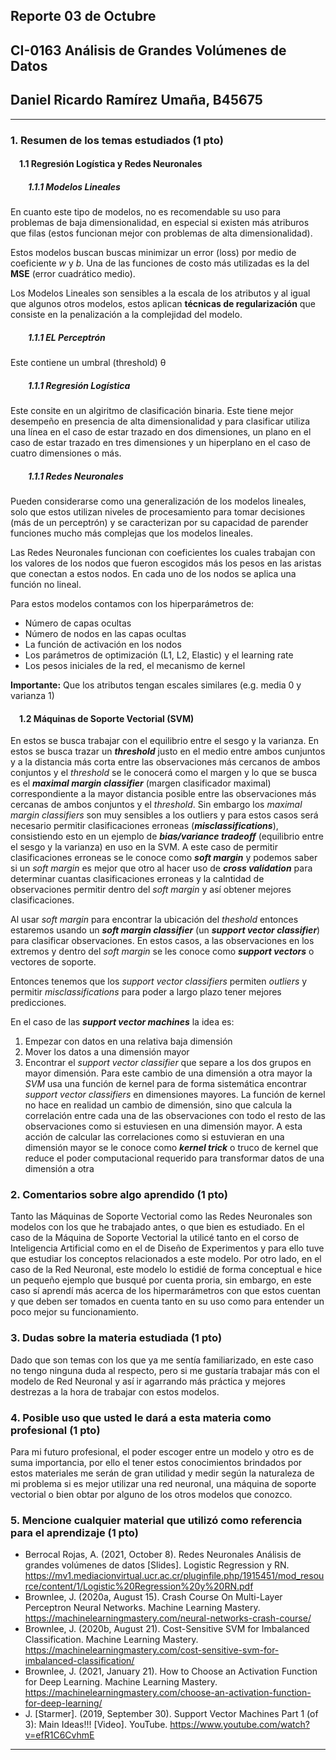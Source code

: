 ## Reporte 03 de Octubre
## CI-0163   Análisis de Grandes Volúmenes de Datos
## Daniel Ricardo Ramírez Umaña, B45675
***
### 1. Resumen de los temas estudiados (1 pto)
#### &emsp;1.1 Regresión Logística y Redes Neuronales
##### &emsp;&emsp;1.1.1 Modelos Lineales
En cuanto este tipo de modelos, no es recomendable su uso para problemas de baja dimensionalidad, en especial si existen más atriburos que filas (estos funcionan mejor con problemas de alta dimensionalidad).

Estos modelos buscan buscas minimizar un error (loss) por medio de coeficiente *w* y *b*. Una de las funciones de costo más utilizadas es la del **MSE** (error cuadrático medio).

Los Modelos Lineales son sensibles a la escala de los atributos y al igual que algunos otros modelos, estos aplican **técnicas de regularización** que consiste en la penalización a la complejidad del modelo.

##### &emsp;&emsp;1.1.1 EL Perceptrón
Este contiene un umbral (threshold) θ

##### &emsp;&emsp;1.1.1 Regresión Logística
Este consite en un algiritmo de clasificación binaria. Este tiene mejor desempeño en presencia de alta dimensionalidad y para clasificar utiliza una línea en el caso de estar trazado en dos dimensiones, un plano en el caso de estar trazado en tres dimensiones y un hiperplano en el caso de cuatro dimensiones o más.

##### &emsp;&emsp;1.1.1 Redes Neuronales
Pueden considerarse como una generalización de los modelos lineales, solo que estos utilizan niveles de procesamiento para tomar decisiones (más de un perceptrón) y se caracterizan por su capacidad de parender funciones mucho más complejas que los modelos lineales.

Las Redes Neuronales funcionan con coeficientes los cuales trabajan con los valores de los nodos que fueron escogidos más los pesos en las aristas que conectan a estos nodos. En cada uno de los nodos se aplica una función no lineal.

Para estos modelos contamos con los hiperparámetros de:
* Número de capas ocultas
* Número de nodos en las capas ocultas
* La función de activación en los nodos
* Los parámetros de optimización (L1, L2, Elastic) y el learning rate
* Los pesos iniciales de la red, el mecanismo de kernel

**Importante:** Que los atributos tengan escales similares (e.g. media 0 y varianza 1)

#### &emsp;1.2 Máquinas de Soporte Vectorial (SVM)
En estos se busca trabajar con el equilibrio entre el sesgo y la varianza. En estos se busca trazar un ***threshold*** justo en el medio entre ambos cunjuntos y a la distancia más corta entre las observaciones más cercanos de ambos conjuntos y el *threshold* se le conocerá como el margen y lo que se busca es el ***maximal margin classifier*** (margen clasificador maximal) correspondiente a la mayor distancia posible entre las observaciones más cercanas de ambos conjuntos y el *threshold*. Sin embargo los *maximal margin classifiers* son muy sensibles a los outliers y para estos casos será necesario permitir clasificaciones erroneas (***misclassifications***), consistiendo esto en un ejemplo de ***bias/variance tradeoff*** (equilibrio entre el sesgo y la varianza) en uso en la SVM. A este caso de permitir clasificaciones erroneas se le conoce como ***soft margin*** y podemos saber si un *soft margin* es mejor que otro al hacer uso de ***cross validation*** para determinar cuantas clasificaciones erroneas y la calntidad de observaciones permitir dentro del *soft margin* y así obtener mejores clasificaciones.

Al usar *soft margin* para encontrar la ubicación del *theshold* entonces estaremos usando un ***soft margin classifier*** (un ***support vector classifier***) para clasificar observaciones. En estos casos, a las observaciones en los extremos y dentro del *soft margin* se les conoce como ***support vectors*** o vectores de soporte.

Entonces tenemos que los *support vector classifiers* permiten *outliers* y permitir *misclassifications* para poder a largo plazo tener mejores predicciones.

En el caso de las ***support vector machines*** la idea es:
1. Empezar con datos en una relativa baja dimensión
2. Mover los datos a una dimensión mayor
3. Encontrar el *support vector classifier* que separe a los dos grupos en mayor dimensión. Para este cambio de una dimensión a otra mayor la *SVM* usa una función de kernel para de forma sistemática encontrar *support vector classifiers* en dimensiones mayores. La función de kernel no hace en realidad un cambio de dimensión, sino que calcula la correlación entre cada una de las observaciones con todo el resto de las observaciones como si estuviesen en una dimensión mayor. A esta acción de calcular las correlaciones como si estuvieran en una dimensión mayor se le conoce como ***kernel trick*** o truco de kernel que reduce el poder computacional requerido para transformar datos de una dimensión a otra

### 2. Comentarios sobre algo aprendido (1 pto)
Tanto las Máquinas de Soporte Vectorial como las Redes Neuronales son modelos con los que he trabajado antes, o que bien es estudiado. En el caso de la Máquina de Soporte Vectorial la utilicé tanto en el corso de Inteligencia Artificial como en el de Diseño de Experimentos y para ello tuve que estudiar los conceptos relacionados a este modelo. Por otro lado, en el caso de la Red Neuronal, este modelo lo estidié de forma conceptual e hice un pequeño ejemplo que busqué por cuenta proria, sin embargo, en este caso sí aprendí más acerca de los hipermarámetros con que estos cuentan y que deben ser tomados en cuenta tanto en su uso como para entender un poco mejor su funcionamiento.

### 3. Dudas sobre la materia estudiada (1 pto)
Dado que son temas con los que ya me sentía familiarizado, en este caso no tengo ninguna duda al respecto, pero si me gustaría trabajar más con el modelo de Red Neuronal y así ir agarrando más práctica y mejores destrezas a la hora de trabajar con estos modelos.

### 4. Posible uso que usted le dará a esta materia como profesional (1 pto)
Para mi futuro profesional, el poder escoger entre un modelo y otro es de suma importancia, por ello el tener estos conocimientos brindados por estos materiales me serán de gran utilidad y medir según la naturaleza de mi problema si es mejor utilizar una red neuronal, una máquina de soporte vectorial o bien obtar por alguno de los otros modelos que conozco.

### 5. Mencione cualquier material que utilizó como referencia para el aprendizaje (1 pto)
* Berrocal Rojas, A. (2021, October 8). Redes Neuronales Análisis de grandes volúmenes de datos [Slides]. Logistic Regression y RN. https://mv1.mediacionvirtual.ucr.ac.cr/pluginfile.php/1915451/mod_resource/content/1/Logistic%20Regression%20y%20RN.pdf
* Brownlee, J. (2020a, August 15). Crash Course On Multi-Layer Perceptron Neural Networks. Machine Learning Mastery. https://machinelearningmastery.com/neural-networks-crash-course/
* Brownlee, J. (2020b, August 21). Cost-Sensitive SVM for Imbalanced Classification. Machine Learning Mastery. https://machinelearningmastery.com/cost-sensitive-svm-for-imbalanced-classification/
* Brownlee, J. (2021, January 21). How to Choose an Activation Function for Deep Learning. Machine Learning Mastery. https://machinelearningmastery.com/choose-an-activation-function-for-deep-learning/
* J. [Starmer]. (2019, September 30). Support Vector Machines Part 1 (of 3): Main Ideas!!! [Video]. YouTube. https://www.youtube.com/watch?v=efR1C6CvhmE
***